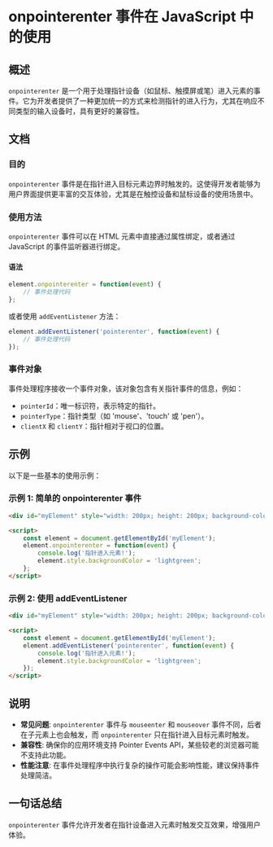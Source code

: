<!--
Meta Description: # onpointerenter 事件在 JavaScript 中的使用 ## 概述 `onpointerenter` 是一个用于处理指针设备（如鼠标、触摸屏或笔）进入元素的事件。它为开发者提供了一种更加统一的方式来检测指针的进入行为，尤其在响应不同类型的输入设备时，具有更好的兼容性。 ## 文档 ...
Meta Keywords: onpointerenter, element, javascript, function, event
-->

# onpointerenter 事件在 JavaScript 中的使用

## 概述
`onpointerenter` 是一个用于处理指针设备（如鼠标、触摸屏或笔）进入元素的事件。它为开发者提供了一种更加统一的方式来检测指针的进入行为，尤其在响应不同类型的输入设备时，具有更好的兼容性。

## 文档
### 目的
`onpointerenter` 事件是在指针进入目标元素边界时触发的。这使得开发者能够为用户界面提供更丰富的交互体验，尤其是在触控设备和鼠标设备的使用场景中。

### 使用方法
`onpointerenter` 事件可以在 HTML 元素中直接通过属性绑定，或者通过 JavaScript 的事件监听器进行绑定。

#### 语法
```javascript
element.onpointerenter = function(event) {
    // 事件处理代码
};
```

或者使用 `addEventListener` 方法：
```javascript
element.addEventListener('pointerenter', function(event) {
    // 事件处理代码
});
```

### 事件对象
事件处理程序接收一个事件对象，该对象包含有关指针事件的信息，例如：
- `pointerId`：唯一标识符，表示特定的指针。
- `pointerType`：指针类型（如 'mouse'、'touch' 或 'pen'）。
- `clientX` 和 `clientY`：指针相对于视口的位置。

## 示例
以下是一些基本的使用示例：

### 示例 1: 简单的 onpointerenter 事件
```html
<div id="myElement" style="width: 200px; height: 200px; background-color: lightblue;"></div>

<script>
    const element = document.getElementById('myElement');
    element.onpointerenter = function(event) {
        console.log('指针进入元素!');
        element.style.backgroundColor = 'lightgreen';
    };
</script>
```

### 示例 2: 使用 addEventListener
```html
<div id="myElement" style="width: 200px; height: 200px; background-color: lightblue;"></div>

<script>
    const element = document.getElementById('myElement');
    element.addEventListener('pointerenter', function(event) {
        console.log('指针进入元素!');
        element.style.backgroundColor = 'lightgreen';
    });
</script>
```

## 说明
- **常见问题**: `onpointerenter` 事件与 `mouseenter` 和 `mouseover` 事件不同，后者在子元素上也会触发，而 `onpointerenter` 只在指针进入目标元素时触发。
- **兼容性**: 确保你的应用环境支持 Pointer Events API，某些较老的浏览器可能不支持此功能。
- **性能注意**: 在事件处理程序中执行复杂的操作可能会影响性能，建议保持事件处理简洁。

## 一句话总结
`onpointerenter` 事件允许开发者在指针设备进入元素时触发交互效果，增强用户体验。